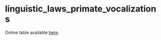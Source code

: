 # linguistic_laws_primate_vocalizations

Online table available [here](https://docs.google.com/spreadsheets/d/1aOvPk7hZSHDaXnzTS00LkqQ3vQTw_Bmxoi5Csx7kQQA/edit?usp=sharing).
